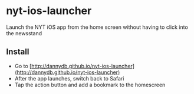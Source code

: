 nyt-ios-launcher
================

Launch the NYT iOS app from the home screen without having to click into the newsstand

## Install

- Go to [http://dannydb.github.io/nyt-ios-launcher](http://dannydb.github.io/nyt-ios-launcher)
- After the app launches, switch back to Safari
- Tap the action button and add a bookmark to the homescreen
